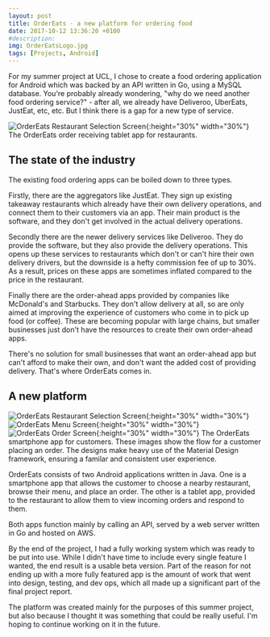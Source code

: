 ```yaml
---
layout: post
title: OrderEats - a new platform for ordering food
date: 2017-10-12 13:36:20 +0100
#description:
img: OrderEatsLogo.jpg
tags: [Projects, Android]
---
```

For my summer project at UCL, I chose to create a food ordering application for Android which was backed by an API written in Go, using a MySQL database. You're probably already wondering, "why do we need another food ordering service?" - after all, we already have Deliveroo, UberEats, JustEat, etc, etc. But I think there is a gap for a new type of service.

![OrderEats Restaurant Selection Screen]({{site.baseurl}}/assets/img/OrderEatsScreen1.png){:height="30%" width="30%"}
The OrderEats order receiving tablet app for restaurants.

## The state of the industry

The existing food ordering apps can be boiled down to three types.

Firstly, there are the aggregators like JustEat. They sign up existing takeaway restaurants which already have their own delivery operations, and connect them to their customers via an app. Their main product is the software, and they don't get involved in the actual delivery operations.

Secondly there are the newer delivery services like Deliveroo. They do provide the software, but they also provide the delivery operations. This opens up these services to restaurants which don't or can't hire their own delivery drivers, but the downside is a hefty commission fee of up to 30%. As a result, prices on these apps are sometimes inflated compared to the price in the restaurant.

Finally there are the order-ahead apps provided by companies like McDonald's and Starbucks. They don't allow delivery at all, so are only aimed at improving the experience of customers who come in to pick up food (or coffee). These are becoming popular with large chains, but smaller businesses just don't have the resources to create their own order-ahead apps.

There's no solution for small businesses that want an order-ahead app but can't afford to make their own, and don't want the added cost of providing delivery. That's where OrderEats comes in.

## A new platform

![OrderEats Restaurant Selection Screen]({{site.baseurl}}/assets/img/OrderEatsScreen1.png){:height="30%" width="30%"}
![OrderEats Menu Screen]({{site.baseurl}}/assets/img/OrderEatsScreen2.png){:height="30%" width="30%"}
![OrderEats Order Screen]({{site.baseurl}}/assets/img/OrderEatsScreen3.png){:height="30%" width="30%"}
The OrderEats smartphone app for customers. These images show the flow for a customer placing an order. The designs make heavy use of the Material Design framework, ensuring a familar and consistent user experience.

OrderEats consists of two Android applications written in Java. One is a smartphone app that allows the customer to choose a nearby restaurant, browse their menu, and place an order. The other is a tablet app, provided to the restaurant to allow them to view incoming orders and respond to them.

Both apps function mainly by calling an API, served by a web server written in Go and hosted on AWS.

By the end of the project, I had a fully working system which was ready to be put into use. While I didn't have time to include every single feature I wanted, the end result is a usable beta version. Part of the reason for not ending up with a more fully featured app is the amount of work that went into design, testing, and dev ops, which all made up a significant part of the final project report.

The platform was created mainly for the purposes of this summer project, but also because I thought it was something that could be really useful. I'm hoping to continue working on it in the future.
